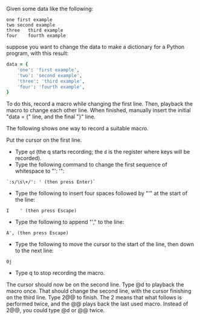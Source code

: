 Given some data like the following:
```
one	first example
two	second example
three	third example
four	fourth example
```

suppose you want to change the data to make a dictionary for a Python program, with this result:

```ruby
data = {
    'one': 'first example',
    'two': 'second example',
    'three': 'third example',
    'four': 'fourth example',
}
```

To do this, record a macro while changing the first line. Then, playback the macro to change each other line. When finished, manually insert the initial "data = {" line, and the final "}" line.

The following shows one way to record a suitable macro.

Put the cursor on the first line.
* Type `qd` (the q starts recording; the `d` is the register where keys will be recorded).
* Type the following command to change the first sequence of whitespace to "': '":

```
`:s/\s\+/': ' (then press Enter)`
```

* Type the following to insert four spaces followed by "'" at the start of the line:

```
I    ' (then press Escape)
```

* Type the following to append "'," to the line:

```
A', (then press Escape)
```

* Type the following to move the cursor to the start of the line, then down to the next line:

```
0j
```

* Type q to stop recording the macro.

The cursor should now be on the second line. Type @d to playback the macro once. That should change the second line, with the cursor finishing on the third line. Type 2@@ to finish. The 2 means that what follows is performed twice, and the @@ plays back the last used macro. Instead of 2@@, you could type @d or @@ twice.
